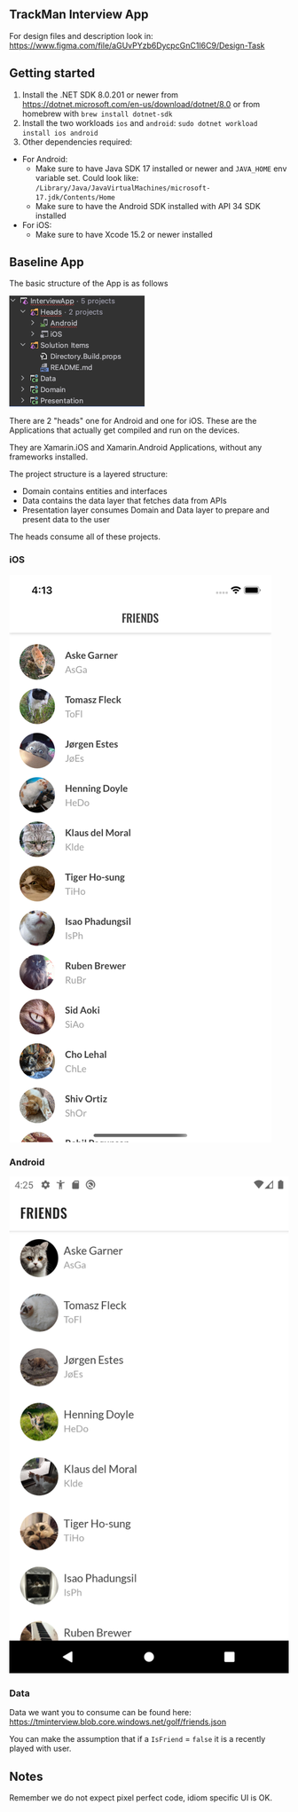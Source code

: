 TrackMan Interview App
----------------------

For design files and description look in: https://www.figma.com/file/aGUvPYzb6DycpcGnC1I6C9/Design-Task

## Getting started

1. Install the .NET SDK 8.0.201 or newer from https://dotnet.microsoft.com/en-us/download/dotnet/8.0 or from homebrew with `brew install dotnet-sdk`
2. Install the two workloads `ios` and `android`: `sudo dotnet workload install ios android`
3. Other dependencies required:
  - For Android:
    - Make sure to have Java SDK 17 installed or newer and `JAVA_HOME` env variable set. Could look like: `/Library/Java/JavaVirtualMachines/microsoft-17.jdk/Contents/Home`
    - Make sure to have the Android SDK installed with API 34 SDK installed
  - For iOS:
    - Make sure to have Xcode 15.2 or newer installed

## Baseline App

The basic structure of the App is as follows

![structure](assets/structure.png)

There are 2 "heads" one for Android and one for iOS. These are the Applications that actually get compiled and run on the devices.

They are Xamarin.iOS and Xamarin.Android Applications, without any frameworks installed.

The project structure is a layered structure:

- Domain contains entities and interfaces
- Data contains the data layer that fetches data from APIs
- Presentation layer consumes Domain and Data layer to prepare and present data to the user

The heads consume all of these projects.

### iOS
![iOS screenshot](assets/ios.png)

### Android
![Android screenshot](assets/droid.png)

### Data
Data we want you to consume can be found here: https://tminterview.blob.core.windows.net/golf/friends.json

You can make the assumption that if a `IsFriend` = `false` it is a recently played with user.

## Notes
Remember we do not expect pixel perfect code, idiom specific UI is OK.
